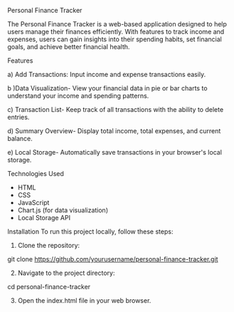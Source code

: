 Personal Finance Tracker

The Personal Finance Tracker is a web-based application designed to help users manage their finances efficiently. With features to track income and expenses, users can gain insights into their spending habits, set financial goals, and achieve better financial health.

Features

a) Add Transactions: Input income and expense transactions easily.

b )Data Visualization- View your financial data in pie or bar charts to understand your income and spending patterns.

c) Transaction List- Keep track of all transactions with the ability to delete entries.

d) Summary Overview- Display total income, total expenses, and current balance.

e) Local Storage- Automatically save transactions in your browser's local storage.

Technologies Used
- HTML
- CSS
- JavaScript
- Chart.js (for data visualization)
- Local Storage API

Installation To run this project locally, follow these steps:

1. Clone the repository:

git clone https://github.com/yourusername/personal-finance-tracker.git

2. Navigate to the project directory:

cd personal-finance-tracker

3. Open the index.html file in your web browser.
